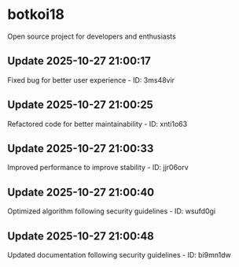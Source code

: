 # botkoi18
Open source project for developers and enthusiasts

## Update 2025-10-27 21:00:17
Fixed bug for better user experience - ID: 3ms48vir


## Update 2025-10-27 21:00:25
Refactored code for better maintainability - ID: xnti1o63


## Update 2025-10-27 21:00:33
Improved performance to improve stability - ID: jjr06orv


## Update 2025-10-27 21:00:40
Optimized algorithm following security guidelines - ID: wsufd0gi


## Update 2025-10-27 21:00:48
Updated documentation following security guidelines - ID: bi9mn1dw

